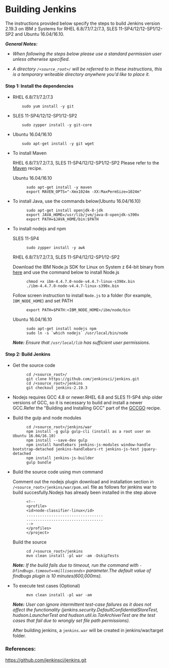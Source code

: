 <!---PACKAGE:Jenkins--->
<!---DISTRO:SLES 12:2.19--->
<!---DISTRO:SLES 11:2.19--->
<!---DISTRO:RHEL 7.1:2.19--->
<!---DISTRO:RHEL 6.6:2.19--->
<!---DISTRO:Ubuntu 16.x:2.19--->

# Building Jenkins

The instructions provided below specify the steps to build Jenkins version 2.19.3 on IBM z Systems for RHEL 6.8/7.1/7.2/7.3, SLES 11-SP4/12/12-SP1/12-SP2 and Ubuntu 16.04/16.10.

_**General Notes:**_  
* _When following the steps below please use a standard permission user unless otherwise specified._

* _A directory `/<source_root>/` will be referred to in these instructions, this is a temporary writeable directory anywhere you'd like to place it._

#### Step 1: Install the dependencies

*	RHEL 6.8/7.1/7.2/7.3
     
            sudo yum install -y git 

*	SLES 11-SP4/12/12-SP1/12-SP2

            sudo zypper install -y git-core

* 	Ubuntu 16.04/16.10
            
			sudo apt-get install -y git wget
            
* To install Maven
 
	RHEL 6.8/7.1/7.2/7.3, SLES 11-SP4/12/12-SP1/12-SP2
          Please refer to the [Maven](https://github.com/linux-on-ibm-z/docs/wiki/Building-Maven) recipe.
 
	Ubuntu 16.04/16.10
	  
			sudo apt-get install -y maven
			export MAVEN_OPTS="-Xmx1024m -XX:MaxPermSize=1024m"	  
		  
* To install Java, use the commands below(Ubuntu 16.04/16.10)

			sudo apt-get install openjdk-8-jdk
 			export JAVA_HOME=/usr/lib/jvm/java-8-openjdk-s390x
			export PATH=$JAVA_HOME/bin:$PATH

* To install nodejs and npm

	SLES 11-SP4
		
			sudo zypper install -y awk
 
	RHEL 6.8/7.1/7.2/7.3, SLES 11-SP4/12/12-SP1/12-SP2
 
	Download the IBM Node.js SDK for Linux on System z 64-bit binary from [here](https://developer.ibm.com/node/sdk/#v4) and use the command below to install Node.js
		
			chmod +x ibm-4.4.7.0-node-v4.4.7-linux-s390x.bin
			./ibm-4.4.7.0-node-v4.4.7-linux-s390x.bin
	
	Follow screen instruction to install `Node.js` to a folder (for example, `IBM_NODE_HOME`) and set PATH
	
			export PATH=$PATH:<IBM_NODE_HOME>/ibm/node/bin
	
	Ubuntu 16.04/16.10
 	
			sudo apt-get install nodejs npm
			sudo ln -s `which nodejs` /usr/local/bin/node
    
	_**Note:** Ensure that `/usr/local/lib` has sufficient user permissions._

#### Step  2: Build Jenkins
* Get the source code

			cd /<source_root>/
		    git clone https://github.com/jenkinsci/jenkins.git
			cd /<source_root>/jenkins
			git checkout jenkins-2.19.3

* Nodejs requires GCC 4.8 or newer.RHEL 6.8 and SLES 11-SP4 ship older versions of GCC, so it is necessary to build and install a newer GCC.Refer the "Building and Installing GCC" part of the  [GCCGO](https://github.com/linux-on-ibm-z/docs/wiki/Building-gccgo) recipe.
  
* Build the gulp and node modules

			cd /<source_root>/jenkins/war
		    npm install -g gulp gulp-cli (install as a root user on Ubuntu 16.04/16.10)
			npm install --save-dev gulp
			npm install handlebars jenkins-js-modules window-handle bootstrap-detached jenkins-handlebars-rt jenkins-js-test jquery-detached
			npm install jenkins-js-builder
			gulp bundle
	
* Build the source code using mvn command  
   
   Comment out the nodejs plugin download and installation section in `/<source_root>/jenkins/war/pom.xml` file as follows for jenkins war to build succesfully.Nodejs has already been installed in the step above
							
			<!--
			<profile>
			<id>node-classifier-linux</id>
			..................................
			..................................
			-->
			</profiles>
			</project>
        
	Build the source
	
			cd /<source_root>/jenkins
			mvn clean install -pl war -am -DskipTests 
	
	**_Note:_** _If the build fails due to timeout, run the command with `-Dfindbugs.timeout=<milliseconds>` parameter.The default value of findbugs plugin is 10 minutes(600,000ms)._
	
* To execute test cases (Optional)

			mvn clean install -pl war -am
	
	_**Note:** User can ignore intermittent test-case failures as it does not affect the functionality (jenkins.security.DefaultConfidentialStoreTest, hudson.LauncherTest and hudson.util.io.TarArchiverTest are the test cases that fail due to wrongly set file path permissions)._
	
	After building jenkins, a ``jenkins.war`` will be created in jenkins/war/target folder.
		   
### References:
https://github.com/jenkinsci/jenkins.git
